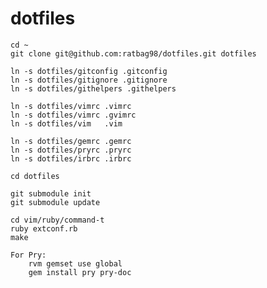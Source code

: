 dotfiles
========

    cd ~
    git clone git@github.com:ratbag98/dotfiles.git dotfiles

    ln -s dotfiles/gitconfig .gitconfig
    ln -s dotfiles/gitignore .gitignore
    ln -s dotfiles/githelpers .githelpers

    ln -s dotfiles/vimrc .vimrc
    ln -s dotfiles/vimrc .gvimrc
    ln -s dotfiles/vim   .vim

    ln -s dotfiles/gemrc .gemrc
    ln -s dotfiles/pryrc .pryrc
    ln -s dotfiles/irbrc .irbrc

    cd dotfiles

    git submodule init
    git submodule update

    cd vim/ruby/command-t
    ruby extconf.rb 
    make

    For Pry:
        rvm gemset use global
        gem install pry pry-doc
    

